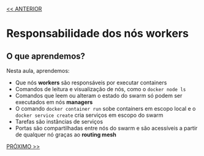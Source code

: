 [<< ANTERIOR](https://github.com/pvreboucas/docker-swarm-orquestrador/tree/aula-01/aulas)

# Responsabilidade dos nós workers

## O que aprendemos?

Nesta aula, aprendemos:

* Que nós **workers** são responsáveis por executar containers
* Comandos de leitura e visualização de nós, como o ```docker node ls```
* Comandos que leem ou alteram o estado do swarm só podem ser executados em nós **managers**
* O comando ```docker container run``` sobe containers em escopo local e o ```docker service create``` cria serviços em escopo do swarm
* Tarefas são instâncias de serviços
* Portas são compartilhadas entre nós do swarm e são acessíveis a partir de qualquer nó graças ao **routing mesh**

[PRÓXIMO >>](https://github.com/pvreboucas/docker-swarm-orquestrador/tree/aula-03/aulas)
